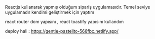 Reactjs kullanarak yapmış olduğum sipariş uygulamasıdır. Temel seviye uygulamadır kendimi geliştirmek için yaptım

react router dom yapısını , react toastify yapısını kullandım 

deploy hali : https://gentle-pastelito-568fbc.netlify.app/
